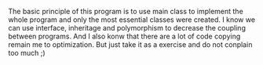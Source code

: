 The basic principle of this program is to use main class to implement the whole program and only the most essential classes were created.
I know we can use interface, inheritage and polymorphism to decrease the coupling between programs.
And I also konw that there are a lot of code copying remain me to optimization.
But just take it as a exercise and do not conplain too much ;)
